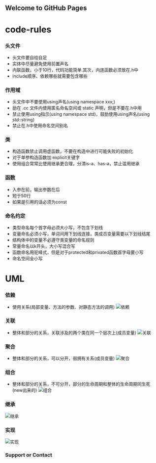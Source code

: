 ## Welcome to GitHub Pages

# code-rules
### 头文件
- 头文件要自给自足
- 实体中尽量避免使用前置声名
- 内联函数，小于10行，代码功能简单.其次，内连函数必须放在.h中
- include顺序、依赖哪些就需要包含哪些
### 作用域
- 头文件中不要使用using声名(using namespace xxx;)
- 励在 .cc 文件内使用匿名命名空间或 static 声明，但是不要在.h中用
- 禁止使用using指示(using namespace std)，鼓励使用using声名(using std::string)
- 禁止在.h中使用命名空间别名
### 类
- 构造函数禁止调用虚函数，不要在构造中进行可能失败的初始化
- 对于单参构造函数加 explicit关键字
- 使用组合常常比使用继承更合理，分清is-a、has-a，禁止滥用继承
### 函数
- 入参在前，输出参数在后
- 短于50行
- 如果是引用的话必须为const
### 命名约定
- 类型命名每个首字母必须大小写，不包含下划线
- 变量命名必须小写，单词间用下划线连接，类成员变量需要以下划线结尾
- 结构体中的变量不必遵守类变量的命名规则
- 常量命名以k开头，大小写混合写
- 函数命名用驼峰式，但是对于protected和privated函数首字母要小写
- 命名空间全小写

# UML
### 依赖
- 使用关系(局部变量、方法的参数、对静态方法的调用)
![依赖](https://upload-images.jianshu.io/upload_images/16628722-89a9f914670089f8.png)
### 关联
- 整体和部分的关系，关联涉及的两个类在同一个层次上(成员变量)
![关联](https://upload-images.jianshu.io/upload_images/16628722-92f84cb2b50052ab.png)
### 聚合
- 整体和部分的关系，可以分开，弱拥有关系(成员变量)
![聚合](https://upload-images.jianshu.io/upload_images/16628722-31f866d3f7dea3dc.png)
### 组合
- 整体和部分的关系，不可分开，部分的生命周期和整体的生命周期同生死(new出来的)
![组合](https://upload-images.jianshu.io/upload_images/16628722-694e896c65cd3351.png)
### 继承
![继承](https://upload-images.jianshu.io/upload_images/16628722-6e1f08d83deb27b7.png)
### 实现
![实现](https://upload-images.jianshu.io/upload_images/16628722-e136f4d97fea788e.png)
### Support or Contact


